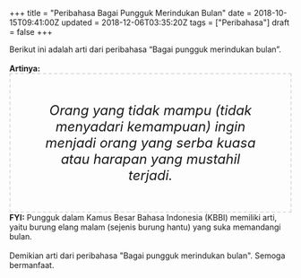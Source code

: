 +++
title = "Peribahasa Bagai Pungguk Merindukan Bulan"
date = 2018-10-15T09:41:00Z
updated = 2018-12-06T03:35:20Z
tags = ["Peribahasa"]
draft = false
+++

<div dir="ltr" style="text-align: left;" trbidi="on">Berikut ini adalah arti dari peribahasa “Bagai pungguk merindukan bulan”.<br /><br /><div style="text-align: justify;"><b>Artinya:</b></div><div style="border: 2px dashed #ddd; font-size: 24px; height: auto; margin: 0 auto; padding: 50px; text-align: center; width: auto;"><i>Orang yang tidak mampu (tidak menyadari kemampuan) ingin menjadi orang yang serba kuasa atau harapan yang mustahil terjadi.</i></div><b>FYI:</b> Pungguk dalam Kamus Besar Bahasa Indonesia (KBBI) memiliki arti, yaitu burung elang malam (sejenis burung hantu) yang suka memandangi bulan.<br /><br />Demikian arti dari peribahasa "Bagai pungguk merindukan bulan". Semoga bermanfaat.</div>
